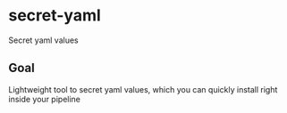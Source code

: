 # secret-yaml
Secret yaml values

## Goal

Lightweight tool to secret yaml values, 
which you can quickly install right inside your pipeline
